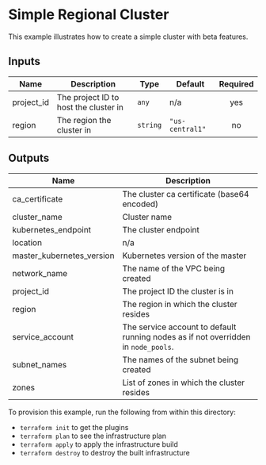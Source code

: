 # Simple Regional Cluster

This example illustrates how to create a simple cluster with beta features.

<!-- BEGINNING OF PRE-COMMIT-TERRAFORM DOCS HOOK -->
## Inputs

| Name | Description | Type | Default | Required |
|------|-------------|------|---------|:--------:|
| project\_id | The project ID to host the cluster in | `any` | n/a | yes |
| region | The region the cluster in | `string` | `"us-central1"` | no |

## Outputs

| Name | Description |
|------|-------------|
| ca\_certificate | The cluster ca certificate (base64 encoded) |
| cluster\_name | Cluster name |
| kubernetes\_endpoint | The cluster endpoint |
| location | n/a |
| master\_kubernetes\_version | Kubernetes version of the master |
| network\_name | The name of the VPC being created |
| project\_id | The project ID the cluster is in |
| region | The region in which the cluster resides |
| service\_account | The service account to default running nodes as if not overridden in `node_pools`. |
| subnet\_names | The names of the subnet being created |
| zones | List of zones in which the cluster resides |

<!-- END OF PRE-COMMIT-TERRAFORM DOCS HOOK -->

To provision this example, run the following from within this directory:
- `terraform init` to get the plugins
- `terraform plan` to see the infrastructure plan
- `terraform apply` to apply the infrastructure build
- `terraform destroy` to destroy the built infrastructure
